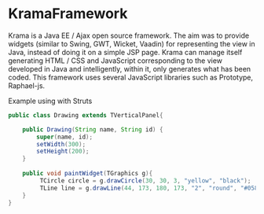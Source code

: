 KramaFramework
==============

Krama is a Java EE / Ajax open source framework. The aim was to provide widgets (similar to Swing, GWT, Wicket, Vaadin) for representing the view in Java, instead of doing it on a simple JSP page.
Krama can manage itself generating HTML / CSS and JavaScript corresponding to the view developed in Java and intelligently, within it, only generates what has been coded. This framework uses several JavaScript libraries such as Prototype, Raphael-js.

Example using with Struts
```java
public class Drawing extends TVerticalPanel{

	public Drawing(String name, String id) {
		super(name, id);
		setWidth(300);
		setHeight(200);
	}	
	
	public void paintWidget(TGraphics g){
		 TCircle circle = g.drawCircle(30, 30, 3, "yellow", "black");
		 TLine line = g.drawLine(44, 173, 180, 173, "2", "round", "#058105");
	}
}
```
